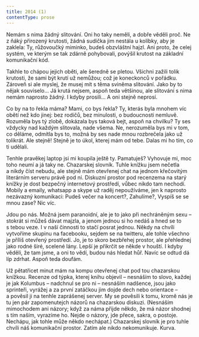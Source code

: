 ```yaml
---
title: 2014 (1)
contentType: prose
---
```


Nemám s nima žádný slitování. Oni ho taky neměli, a dobře věděli proč. Ne z ňáký přirozený krutosti, žádná sudička jim nestála u kolíb­ky, aby je zaklela: Ty, růžovoučký miminko, budeš obzvláštní hajzl. Ani proto, že celej systém, ve kterým se tak zdárně pohybovali, povýšil krutost na základní komunikační kód.

Takhle to chápou jejich oběti, ale šeredně se pletou. Všichni zažili tolik krutosti, že sami být krutí už nemůžou; což je koneckonců v pořádku. Zároveň si ale myslej, že musej mít s těma sviněma slitování. Jako by to nějak souviselo… Já krutá nejsem, aspoň teda většinou, ale slitování s nima nemám naprosto žádný. I kdyby prosili… A oni stejně neprosí.

Co by na to řekla máma? Mami, co bys řekla? Ty, kterás byla mnohem víc obětí než kdo jinej: bez rodičů, bez minulosti, o budoucnosti nemluvě. Rozuměla bys tý zlobě, dokázala bys taková bejt, aspoň na chvilku? Ty ses vždycky nad každým slitovala, nade všema. Ne, nerozuměla bys mi v tom, co děláme, odmítla bys to, možná by ses nade mnou rozbrečela jako už tolikrát. Ale stejně! Stejně je to úkol, kterej mám od tebe. Dalas mi ho tím, co ti udělali.

Tenhle pravěkej laptop jsi mi koupila ještě ty. Pamatuješ? Vyhovuje mi, moc toho neumí a já taky ne. Chazarskej slovník. Tuhle knížku jsem nečetla a nikdy číst nebudu, ale stejně mám otevřenej chat na jednom křečovitým literárním serveru právě pod ní. Diskuzní prostor pod recenzema na starý knížky je dost bezpečný internetový prostředí, vůbec nikdo tam nechodí. Mobily a emaily, whatsapp a skype už raděj nepoužíváme, jen k naprosto nezávazný komunikaci: Pudeš večer na koncert?, Zahulíme?, Vyspíš se se mnou zase? Nic víc.

Jdou po nás. Možná jsem paranoidní, ale je to jako při nechráněným sexu – stokrát si můžeš dávat majzla, a jenom jednou si ho nedáš a hned se to s tebou veze. I v naší činnosti to stačí posrat jednou. Někdy na chvíli vytvoříme skupinu na facebooku, sejdem se na twitteru, ale tohle všechno je příliš otevřený prostředí. Jo, je to skoro bezbřehej prostor, ale přehlednej jako rodné širé, scelené lány. Lepší je přikrčit se někde v houští. I kdyby věděli, že tam jsme, a oni to vědí, budou nás hledat hůř. Navíc se odtud dá líp zdrhat. Aspoň teda doufám.

Už pětatřicet minut mám na kompu otevřenej chat pod tou chazarskou knížkou. Recenze od týpka, kterej knihu objevil – nesná­ším to slovo, každej je jak Kolumbus – nadchnul se pro ni – nesnáším nad­šence, jsou jako sprinteři, vyrážej a za první zatáčkou jim dojde dech nebo orientace – a pověsil ji na tenhle zaprášenej server. My se pověsili k tomu, kromě nás je tu jen pár zapomenutejch názorů na chazarskou diskuzi. (Nesnáším mimochodem ani názory; když za náma přijde někdo, že má názor shodnej s tím naším, vyrazíme ho. Nejde o názory, jde přece, sakra, o postoje. Nechápu, jak tohle může někdo nechápat.) Chazarskej slovník je pro tuhle chvíli náš komunikační prostor. Zatím ale nikdo nekomunikuje. Kurva.

